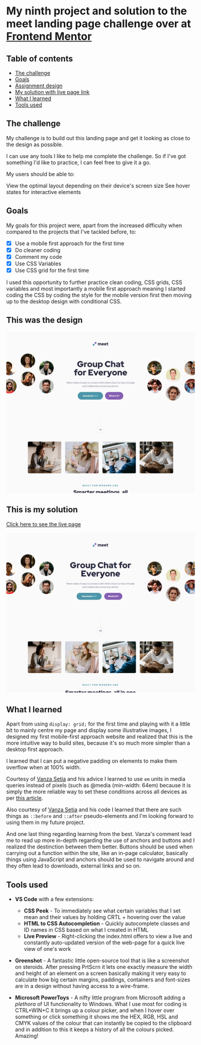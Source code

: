 # My ninth project and solution to the meet landing page challenge over at [Frontend Mentor](https://www.frontendmentor.io/challenges)

## Table of contents
- [The challenge](#the-challenge)
- [Goals](#goals)
- [Assignment design](#this-was-the-design)
- [My solution with live page link](#this-is-my-solution)
- [What I learned](#what-i-learned)
- [Tools used](#tools-used)


## The challenge

My challenge is to build out this landing page and get it looking as close to the design as possible.

I can use any tools I like to help me complete the challenge. So if I've got something I'd like to practice, I can feel free to give it a go.

My users should be able to:

View the optimal layout depending on their device's screen size
See hover states for interactive elements

## Goals

My goals for this project were, apart from the increased difficulty when compared to the projects that I've tackled before, to:

- [x] Use a mobile first approach for the first time
- [x] Do cleaner coding
- [x] Comment my code
- [x] Use CSS Variables
- [x] Use CSS grid for the first time

I used this opportunity to further practice clean coding, CSS grids, CSS variables and most importantly a mobile first approach meaning I started coding the CSS by coding the style for the mobile version first then moving up to the desktop design with conditional CSS.

## This was the design

![](./assets/desktop-design.png)

## This is my solution

[Click here to see the live page](https://arthurpog.github.io/meet-landing-page/)

![](./assets/my-solution.png)

## <a name="#what-i-learned"></a>What I learned

Apart from using `display: grid;` for the first time and playing with it a little bit to mainly centre my page and display some illustrative images, I designed my first mobile-first approach website and realized that this is the more intuitive way to build sites, because it's so much more simpler than a desktop first approach.

I learned that I can put a negative padding on elements to make them overflow when at 100% width.

Courtesy of [Vanza Setia](https://github.com/vanzasetia) and his advice I learned to use `em` units in media queries instead of pixels (such as @media (min-width: 64em) because it is simply the more reliable way to set these conditions across all devices as per [this article](https://zellwk.com/blog/media-query-units/).

Also courtesy of [Vanza Setia](https://github.com/vanzasetia) and his code I learned that there are such things as `::before` and `::after` pseudo-elements and I'm looking forward to using them in my future project.

And one last thing regarding learning from the best. Vanza's comment lead me to read up more in-depth regarding the use of anchors and buttons and I realized the destinction between them better. Buttons should be used when carrying out a function within the site, like an in-page calculator, basically things using JavaScript and anchors should be used to navigate around and they often lead to downloads, external links and so on.

## Tools used

- **VS Code** with a few extensions:
  - **CSS Peek** - To immediately see what certain variables that I set mean and their values by holding CRTL + hovering over the value
  - **HTML to CSS Autocompletion** - Quickly autocomplete classes and ID names in CSS based on what I created in HTML
  - **Live Preview** - Right-clicking the index.html offers to view a live and constantly auto-updated version of the web-page for a quick live view of one's work
- **Greenshot** - A fantastic little open-source tool that is like a screenshot on steroids. After pressing PrtScrn it lets one exactly measure the width and height of an element on a screen basically making it very easy to calculate how big certain margins, paddings, containers and font-sizes are in a design without having access to a wire-frame.



- **Microsoft PowerToys** - A nifty little program from Microsoft adding a *plethora* of UI functionality to Windows. What I use most for coding is CTRL+WIN+C it brings up a colour picker, and when I hover over something or click something it shows me the HEX, RGB, HSL and CMYK values of the colour that can instantly be copied to the clipboard and in addition to this it keeps a history of all the colours picked. Amazing!
